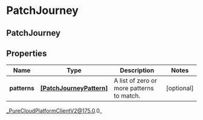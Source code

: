 # PatchJourney

## PatchJourney

## Properties

|Name | Type | Description | Notes|
|------------ | ------------- | ------------- | -------------|
| **patterns** | [**[PatchJourneyPattern]**]([PatchJourneyPattern]) | A list of zero or more patterns to match. | [optional] |



_PureCloudPlatformClientV2@175.0.0_
